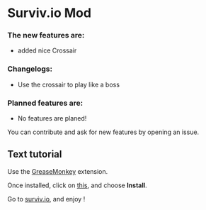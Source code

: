 # Surviv.io Mod
### The new features are:
- added nice Crossair

### Changelogs:
- Use the crossair to play like a boss

### Planned features are:
- No features are planed!

You can contribute and ask for new features by opening an issue.

## Text tutorial
Use the [GreaseMonkey](https://addons.mozilla.org/en-GB/firefox/addon/greasemonkey/) extension.

Once installed, click on [this](https://github.com/c0d3d3v/Surviv.io-Mod/raw/master/SurvivioMod.user.js), and choose **Install**.

Go to [surviv.io](http://surviv.io/), and enjoy !

